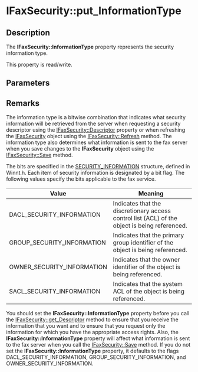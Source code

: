 # IFaxSecurity::put_InformationType

## Description

The **IFaxSecurity::InformationType** property represents the security information type.

This property is read/write.

## Parameters

## Remarks

The information type is a bitwise combination that indicates what security information will be retrieved from the server when requesting a security descriptor using the [IFaxSecurity::Descriptor](https://learn.microsoft.com/previous-versions/windows/desktop/api/faxcomex/nf-faxcomex-ifaxsecurity-get_descriptor) property or when refreshing the [IFaxSecurity](https://learn.microsoft.com/previous-versions/windows/desktop/api/faxcomex/nn-faxcomex-ifaxsecurity) object using the [IFaxSecurity::Refresh](https://learn.microsoft.com/previous-versions/windows/desktop/fax/-mfax-faxsecurity-refresh-vb) method. The information type also determines what information is sent to the fax server when you save changes to the **IFaxSecurity** object using the [IFaxSecurity::Save](https://learn.microsoft.com/previous-versions/windows/desktop/fax/-mfax-faxsecurity-save-vb) method.

The bits are specified in the [SECURITY_INFORMATION](https://learn.microsoft.com/windows/desktop/SecAuthZ/security-information) structure, defined in Winnt.h. Each item of security information is designated by a bit flag. The following values specify the bits applicable to the fax service.

| Value | Meaning |
| --- | --- |
| DACL_SECURITY_INFORMATION | Indicates that the discretionary access control list (ACL) of the object is being referenced. |
| GROUP_SECURITY_INFORMATION | Indicates that the primary group identifier of the object is being referenced. |
| OWNER_SECURITY_INFORMATION | Indicates that the owner identifier of the object is being referenced. |
| SACL_SECURITY_INFORMATION | Indicates that the system ACL of the object is being referenced. |

You should set the **IFaxSecurity::InformationType** property before you call the [IFaxSecurity::get_Descriptor](https://learn.microsoft.com/previous-versions/windows/desktop/api/faxcomex/nf-faxcomex-ifaxsecurity-get_descriptor) method to ensure that you receive the information that you want and to ensure that you request only the information for which you have the appropriate access rights. Also, the **IFaxSecurity::InformationType** property will affect what information is sent to the fax server when you call the [IFaxSecurity::Save](https://learn.microsoft.com/previous-versions/windows/desktop/fax/-mfax-faxsecurity-save-vb) method. If you do not set the **IFaxSecurity::InformationType** property, it defaults to the flags DACL_SECURITY_INFORMATION, GROUP_SECURITY_INFORMATION, and OWNER_SECURITY_INFORMATION.